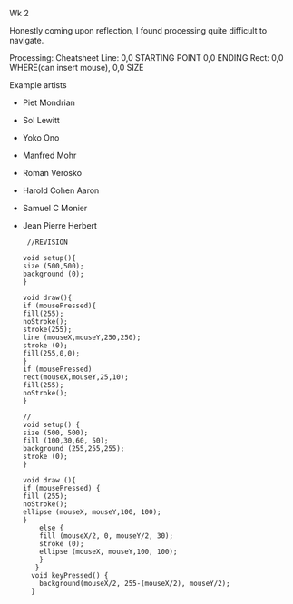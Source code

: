 Wk 2 

Honestly coming upon reflection, I found processing quite difficult to navigate. 


Processing: 
Cheatsheet
Line: 0,0 STARTING POINT 0,0 ENDING 
Rect: 0,0 WHERE(can insert mouse), 0,0 SIZE 

Example artists
- Piet Mondrian
- Sol Lewitt 
- Yoko Ono
- Manfred Mohr 
- Roman Verosko
- Harold Cohen Aaron 
- Samuel C Monier 
- Jean Pierre Herbert 



       //REVISION
 
      void setup(){
      size (500,500); 
      background (0); 
      } 

      void draw(){
      if (mousePressed){
      fill(255); 
      noStroke(); 
      stroke(255); 
      line (mouseX,mouseY,250,250); 
      stroke (0); 
      fill(255,0,0); 
      }
      if (mousePressed)
      rect(mouseX,mouseY,25,10); 
      fill(255); 
      noStroke(); 
      }
      
      //
      void setup() {
      size (500, 500);
      fill (100,30,60, 50);
      background (255,255,255);
      stroke (0);
      }
		
      void draw (){
      if (mousePressed) {
      fill (255);
      noStroke();
      ellipse (mouseX, mouseY,100, 100);
      }
		  else {
		  fill (mouseX/2, 0, mouseY/2, 30);
		  stroke (0);
		  ellipse (mouseX, mouseY,100, 100);
		  }
		 }
		void keyPressed() {
		  background(mouseX/2, 255-(mouseX/2), mouseY/2);
		}
      
      
